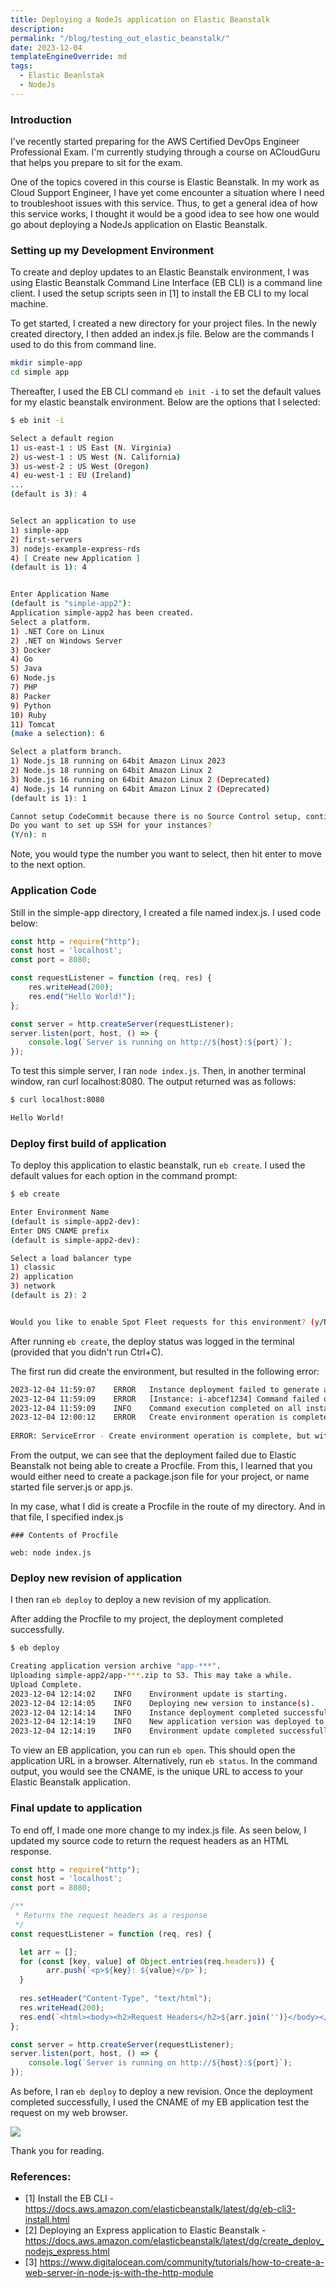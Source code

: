 ```yaml
---
title: Deploying a NodeJs application on Elastic Beanstalk
description: 
permalink: "/blog/testing_out_elastic_beanstalk/"
date: 2023-12-04
templateEngineOverride: md
tags:
  - Elastic Beanlstak
  - NodeJs
---
```


### Introduction

I've recently started preparing for the AWS Certified DevOps Engineer Professional Exam. I'm currently studying through a course on ACloudGuru that helps you prepare to sit for the exam.

One of the topics covered in this course is Elastic Beanstalk. In my work as Cloud Support Engineer, I have yet come encounter a situation where I need to troubleshoot issues with this service. Thus, to get a general idea of how this service works, I thought it would be a good idea to see how one would go about deploying a NodeJs application on Elastic Beanstalk.

### Setting up my Development Environment

To create and deploy updates to an Elastic Beanstalk environment, I was using Elastic Beanstalk Command Line Interface (EB CLI) is a command line client. I used the setup scripts seen in [1] to install the EB CLI to my local machine.


To get started, I created a new directory for your project files. In the newly created directory, I then added an index.js file. Below are the commands I used to do this from command line.

```sh
mkdir simple-app
cd simple app
```

Thereafter, I used the EB CLI command `eb init -i` to set the default values for my elastic beanstalk environment. Below are the options that I selected:

```sh
$ eb init -i

Select a default region
1) us-east-1 : US East (N. Virginia)
2) us-west-1 : US West (N. California)
3) us-west-2 : US West (Oregon)
4) eu-west-1 : EU (Ireland)
...
(default is 3): 4


Select an application to use
1) simple-app
2) first-servers
3) nodejs-example-express-rds
4) [ Create new Application ]
(default is 1): 4


Enter Application Name
(default is "simple-app2"): 
Application simple-app2 has been created.
Select a platform.
1) .NET Core on Linux
2) .NET on Windows Server
3) Docker
4) Go
5) Java
6) Node.js
7) PHP
8) Packer
9) Python
10) Ruby
11) Tomcat
(make a selection): 6

Select a platform branch.
1) Node.js 18 running on 64bit Amazon Linux 2023
2) Node.js 18 running on 64bit Amazon Linux 2
3) Node.js 16 running on 64bit Amazon Linux 2 (Deprecated)
4) Node.js 14 running on 64bit Amazon Linux 2 (Deprecated)
(default is 1): 1

Cannot setup CodeCommit because there is no Source Control setup, continuing with initialization
Do you want to set up SSH for your instances?
(Y/n): n
```

Note, you would type the number you want to select, then hit enter to move to the next option. 

### Application Code

Still in the simple-app directory, I created a file named index.js. I used code below:

```js
const http = require("http");
const host = 'localhost';
const port = 8080;

const requestListener = function (req, res) {
    res.writeHead(200);
    res.end("Hello World!");
};

const server = http.createServer(requestListener);
server.listen(port, host, () => {
    console.log(`Server is running on http://${host}:${port}`);
});

```

To test this simple server, I ran `node index.js`. Then, in another terminal window, ran curl localhost:8080. The output returned was as follows:


```sh
$ curl localhost:8080

Hello World!
```

### Deploy first build of application

To deploy this application to elastic beanstalk, run `eb create`. I used the default values for each option in the command prompt:

```sh
$ eb create

Enter Environment Name
(default is simple-app2-dev): 
Enter DNS CNAME prefix
(default is simple-app2-dev): 

Select a load balancer type
1) classic
2) application
3) network
(default is 2): 2


Would you like to enable Spot Fleet requests for this environment? (y/N): N
```

After running `eb create`, the deploy status was logged in the terminal (provided that you didn't run Ctrl+C).

The first run did create the environment, but resulted in the following error:

```sh
2023-12-04 11:59:07    ERROR   Instance deployment failed to generate a 'Procfile' for Node.js. Provide one of these files: 'package.json', 'server.js', or 'app.js'. The deployment failed.
2023-12-04 11:59:09    ERROR   [Instance: i-abcef1234] Command failed on instance. Return code: 1 Output: Engine execution has encountered an error..
2023-12-04 11:59:09    INFO    Command execution completed on all instances. Summary: [Successful: 0, Failed: 1].
2023-12-04 12:00:12    ERROR   Create environment operation is complete, but with errors. For more information, see troubleshooting documentation.
                                
ERROR: ServiceError - Create environment operation is complete, but with errors. For more information, see troubleshooting documentation.
```

From the output, we can see that the deployment failed due to Elastic Beanstalk not being able to create a Procfile. From this, I learned that you would either need to create a package.json file for your project, or name started file server.js or app.js.

In my case, what I did is create a Procfile in the route of my directory. And in that file, I specified index.js 

```text
### Contents of Procfile

web: node index.js
```

### Deploy new revision of application

I then ran `eb deploy` to deploy a new revision of my application.

After adding the Procfile to my project, the deployment completed successfully.


```sh
$ eb deploy

Creating application version archive "app-***".
Uploading simple-app2/app-***.zip to S3. This may take a while.
Upload Complete.
2023-12-04 12:14:02    INFO    Environment update is starting.      
2023-12-04 12:14:05    INFO    Deploying new version to instance(s).
2023-12-04 12:14:14    INFO    Instance deployment completed successfully.
2023-12-04 12:14:19    INFO    New application version was deployed to running EC2 instances.
2023-12-04 12:14:19    INFO    Environment update completed successfully.
```

To view an EB application, you can run `eb open`. This should open the application URL in a browser. Alternatively, run `eb status`. In the command output, you would see the CNAME, is the unique URL to access to your Elastic Beanstalk application.

### Final update to application

To end off, I made one more change to my index.js file. As seen below, I updated my source code to return the request headers as an HTML response.

```js
const http = require("http");
const host = 'localhost';
const port = 8080;

/**
 * Returns the request headers as a response
 */
const requestListener = function (req, res) {

  let arr = [];
  for (const [key, value] of Object.entries(req.headers)) {
        arr.push(`<p>${key}: ${value}</p>`);
  }
  
  res.setHeader("Content-Type", "text/html");
  res.writeHead(200);
  res.end(`<html><body><h2>Request Headers</h2>${arr.join('')}</body></html>`);
};

const server = http.createServer(requestListener);
server.listen(port, host, () => {
    console.log(`Server is running on http://${host}:${port}`);
});

```

As before, I ran `eb deploy` to deploy a new revision. Once the deployment completed successfully, I used the CNAME of my EB application test the request on my web browser. 

![](/img/test_out_elastic_beanstalk/1_view_response_in_browser.png)

Thank you for reading.

### References:

- [1] Install the EB CLI - https://docs.aws.amazon.com/elasticbeanstalk/latest/dg/eb-cli3-install.html
- [2] Deploying an Express application to Elastic Beanstalk - https://docs.aws.amazon.com/elasticbeanstalk/latest/dg/create_deploy_nodejs_express.html
- [3] https://www.digitalocean.com/community/tutorials/how-to-create-a-web-server-in-node-js-with-the-http-module